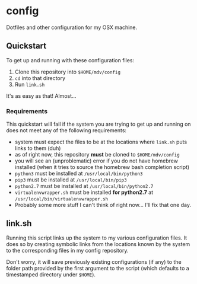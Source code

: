 # config

Dotfiles and other configuration for my OSX machine.


## Quickstart

To get up and running with these configuration files:

1. Clone this repository into `$HOME/mdv/config`
1. `cd` into that directory
1. Run `link.sh`

It's as easy as that! Almost...

### Requirements

This quickstart will fail if the system you are trying to get up and running on does not meet any of the following requirements:

- system must expect the files to be at the locations where `link.sh` puts links to them (duh)
- as of right now, this repository **must** be cloned to `$HOME/mdv/config`
- you will see an (unproblematic) error if you do not have homebrew installed (when it tries to source the homebrew bash completion script)
- `python3` must be installed at `/usr/local/bin/python3`
- `pip3` must be installed at `/usr/local/bin/pip3`
- `python2.7` must be installed at `/usr/local/bin/python2.7`
- `virtualenvwrapper.sh` must be installed **for python2.7** at `/usr/local/bin/virtualenvwrapper.sh`
- Probably some more stuff I can't think of right now... I'll fix that one day.


## link.sh

Running this script links up the system to my various configuration files.  It does so by creating symbolic links from the locations known by the system to the corresponding files in my config repository.

Don't worry, it will save previously existing configurations (if any) to the folder path provided by the first argument to the script (which defaults to a timestamped directory under `$HOME`).
